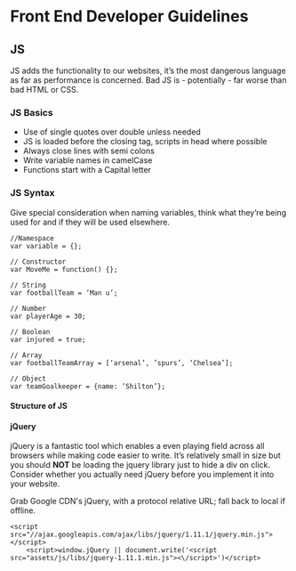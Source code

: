 # Front End Developer Guidelines

## JS
JS adds the functionality to our websites, it’s the most dangerous language as far as performance is concerned. Bad JS is - potentially - far worse than bad HTML or CSS.

### JS Basics
- Use of single quotes over double unless needed
- JS is loaded before the closing <body> tag, scripts in head where possible
- Always close lines with semi colons
- Write variable names in camelCase
- Functions start with a Capital letter


### JS Syntax
Give special consideration when naming variables, think what they’re being used for and if they will be used elsewhere.

```
//Namespace
var variable = {};

// Constructor
var MoveMe = function() {};

// String
var footballTeam = ‘Man u’;

// Number
var playerAge = 30;

// Boolean
var injured = true;

// Array
var footballTeamArray = [‘arsenal’, ’spurs’, ‘Chelsea’];

// Object
var teamGoalkeeper = {name: ’Shilton’};
```

#### Structure of JS


#### jQuery
jQuery is a fantastic tool which enables a even playing field across all browsers while making code easier to write. It’s relatively small in size but you should **NOT** be loading the jquery library just to hide a div on click. Consider whether you actually need jQuery before you implement it into your website.

Grab Google CDN's jQuery, with a protocol relative URL; fall back to local if offline.

```
<script src="//ajax.googleapis.com/ajax/libs/jquery/1.11.1/jquery.min.js"></script>
	<script>window.jQuery || document.write('<script src="assets/js/libs/jquery-1.11.1.min.js"><\/script>')</script>
```


